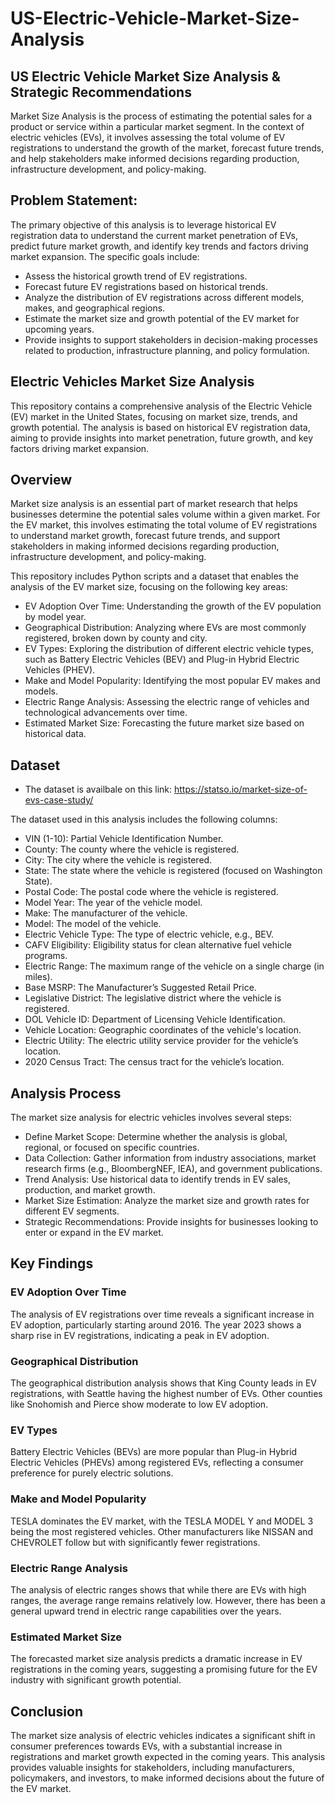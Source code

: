 # US-Electric-Vehicle-Market-Size-Analysis
## US Electric Vehicle Market Size Analysis &amp; Strategic Recommendations 

Market Size Analysis is the process of estimating the potential sales for a product or service within a particular market segment. In the context of electric vehicles (EVs), it involves assessing the total volume of EV registrations to understand the growth of the market, forecast future trends, and help stakeholders make informed decisions regarding production, infrastructure development, and policy-making.

## Problem Statement:
The primary objective of this analysis is to leverage historical EV registration data to understand the current market penetration of EVs, predict future market growth, and identify key trends and factors driving market expansion. The specific goals include:

- Assess the historical growth trend of EV registrations.
- Forecast future EV registrations based on historical trends.
- Analyze the distribution of EV registrations across different models, makes, and geographical regions.
- Estimate the market size and growth potential of the EV market for upcoming years.
- Provide insights to support stakeholders in decision-making processes related to production, infrastructure planning, and policy formulation.

## Electric Vehicles Market Size Analysis
This repository contains a comprehensive analysis of the Electric Vehicle (EV) market in the United States, focusing on market size, trends, and growth potential. The analysis is based on historical EV registration data, aiming to provide insights into market penetration, future growth, and key factors driving market expansion.

## Overview
Market size analysis is an essential part of market research that helps businesses determine the potential sales volume within a given market. For the EV market, this involves estimating the total volume of EV registrations to understand market growth, forecast future trends, and support stakeholders in making informed decisions regarding production, infrastructure development, and policy-making.

This repository includes Python scripts and a dataset that enables the analysis of the EV market size, focusing on the following key areas:

- EV Adoption Over Time: Understanding the growth of the EV population by model year.
- Geographical Distribution: Analyzing where EVs are most commonly registered, broken down by county and city.
- EV Types: Exploring the distribution of different electric vehicle types, such as Battery Electric Vehicles (BEV) and Plug-in Hybrid Electric Vehicles (PHEV).
- Make and Model Popularity: Identifying the most popular EV makes and models.
- Electric Range Analysis: Assessing the electric range of vehicles and technological advancements over time.
- Estimated Market Size: Forecasting the future market size based on historical data.
## Dataset
- The dataset is availbale on this link: 
https://statso.io/market-size-of-evs-case-study/

The dataset used in this analysis includes the following columns:

- VIN (1-10): Partial Vehicle Identification Number.
- County: The county where the vehicle is registered.
- City: The city where the vehicle is registered.
- State: The state where the vehicle is registered (focused on Washington State).
- Postal Code: The postal code where the vehicle is registered.
- Model Year: The year of the vehicle model.
- Make: The manufacturer of the vehicle.
- Model: The model of the vehicle.
- Electric Vehicle Type: The type of electric vehicle, e.g., BEV.
- CAFV Eligibility: Eligibility status for clean alternative fuel vehicle programs.
- Electric Range: The maximum range of the vehicle on a single charge (in miles).
- Base MSRP: The Manufacturer’s Suggested Retail Price.
- Legislative District: The legislative district where the vehicle is registered.
- DOL Vehicle ID: Department of Licensing Vehicle Identification.
- Vehicle Location: Geographic coordinates of the vehicle's location.
- Electric Utility: The electric utility service provider for the vehicle’s location.
- 2020 Census Tract: The census tract for the vehicle’s location.
## Analysis Process
The market size analysis for electric vehicles involves several steps:

- Define Market Scope: Determine whether the analysis is global, regional, or focused on specific countries.
- Data Collection: Gather information from industry associations, market research firms (e.g., BloombergNEF, IEA), and government publications.
- Trend Analysis: Use historical data to identify trends in EV sales, production, and market growth.
- Market Size Estimation: Analyze the market size and growth rates for different EV segments.
- Strategic Recommendations: Provide insights for businesses looking to enter or expand in the EV market.
## Key Findings
### EV Adoption Over Time
The analysis of EV registrations over time reveals a significant increase in EV adoption, particularly starting around 2016. The year 2023 shows a sharp rise in EV registrations, indicating a peak in EV adoption.

### Geographical Distribution
The geographical distribution analysis shows that King County leads in EV registrations, with Seattle having the highest number of EVs. Other counties like Snohomish and Pierce show moderate to low EV adoption.

### EV Types
Battery Electric Vehicles (BEVs) are more popular than Plug-in Hybrid Electric Vehicles (PHEVs) among registered EVs, reflecting a consumer preference for purely electric solutions.

### Make and Model Popularity
TESLA dominates the EV market, with the TESLA MODEL Y and MODEL 3 being the most registered vehicles. Other manufacturers like NISSAN and CHEVROLET follow but with significantly fewer registrations.

### Electric Range Analysis
The analysis of electric ranges shows that while there are EVs with high ranges, the average range remains relatively low. However, there has been a general upward trend in electric range capabilities over the years.

### Estimated Market Size
The forecasted market size analysis predicts a dramatic increase in EV registrations in the coming years, suggesting a promising future for the EV industry with significant growth potential.

## Conclusion
The market size analysis of electric vehicles indicates a significant shift in consumer preferences towards EVs, with a substantial increase in registrations and market growth expected in the coming years. This analysis provides valuable insights for stakeholders, including manufacturers, policymakers, and investors, to make informed decisions about the future of the EV market.
